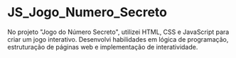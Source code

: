 # JS_Jogo_Numero_Secreto
No projeto "Jogo do Número Secreto", utilizei HTML, CSS e JavaScript para criar um jogo interativo. Desenvolvi habilidades em lógica de programação, estruturação de páginas web e implementação de interatividade.
